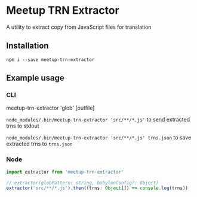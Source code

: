 # Meetup TRN Extractor

A utility to extract copy from JavaScript files for translation

## Installation

`npm i --save meetup-trn-extractor`

## Example usage

### CLI

meetup-trn-extractor 'glob' [outfile]

`node_modules/.bin/meetup-trn-extractor 'src/**/*.js'` to send extracted trns to stdout

`node_modules/.bin/meetup-trn-extractor 'src/**/*.js' trns.json` to save extracted trns to `trns.json`

### Node

```js
import extractor from 'meetup-trn-extractor'

// extractor(globPattern: string, babylonConfig?: Object)
extractor('src/**/*.js').then((trns: Object[]) => console.log(trns))
```
